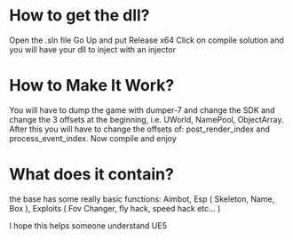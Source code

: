 # How to get the dll?
Open the .sln file
Go Up and put Release x64
Click on compile solution and you will have your dll to inject with an injector

# How to Make It Work?
You will have to dump the game with dumper-7 and change the SDK and change the 3 offsets at the beginning, i.e. UWorld, NamePool, ObjectArray. 
After this you will have to change the offsets of: post_render_index and process_event_index.
Now compile and enjoy

# What does it contain?
the base has some really basic functions:
Aimbot,
Esp ( Skeleton, Name, Box ),
Exploits ( Fov Changer, fly hack, speed hack etc... )


I hope this helps someone understand UE5

